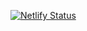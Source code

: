 [![Netlify Status](https://api.netlify.com/api/v1/badges/9b15586f-dda1-4611-a23b-93a50fbd66b7/deploy-status)](https://app.netlify.com/sites/jacobshaw-developer/deploys)
